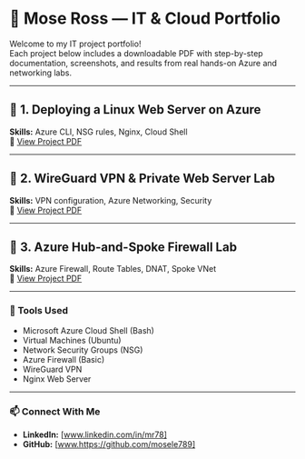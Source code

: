 # 💼 Mose Ross — IT & Cloud Portfolio

Welcome to my IT project portfolio!  
Each project below includes a downloadable PDF with step-by-step documentation, screenshots, and results from real hands-on Azure and networking labs.

---

## 🔹 1. Deploying a Linux Web Server on Azure
**Skills:** Azure CLI, NSG rules, Nginx, Cloud Shell  
📄 [View Project PDF](./1_Azure_Web_Server_Project.pdf)

---

## 🔹 2. WireGuard VPN & Private Web Server Lab
**Skills:** VPN configuration, Azure Networking, Security  
📄 [View Project PDF](./2_WireGuard_VPN_Lab.pdf)

---

## 🔹 3. Azure Hub-and-Spoke Firewall Lab
**Skills:** Azure Firewall, Route Tables, DNAT, Spoke VNet  
📄 [View Project PDF](./3_Azure_Firewall_Hub_Spoke_Lab.pdf)

---

### 🧰 Tools Used
- Microsoft Azure Cloud Shell (Bash)
- Virtual Machines (Ubuntu)
- Network Security Groups (NSG)
- Azure Firewall (Basic)
- WireGuard VPN
- Nginx Web Server

---

### 📫 Connect With Me
- **LinkedIn:** [www.linkedin.com/in/mr78]
- **GitHub:** [www.https://github.com/mosele789]

                
